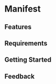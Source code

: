 Manifest
========



Features
--------


Requirements
------------


Getting Started
---------------


Feedback
--------
